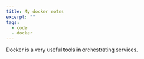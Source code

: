 ```yaml
---
title: My docker notes
excerpt: ""
tags:
  - code
  - docker
---
```


Docker is a very useful tools in orchestrating services.

